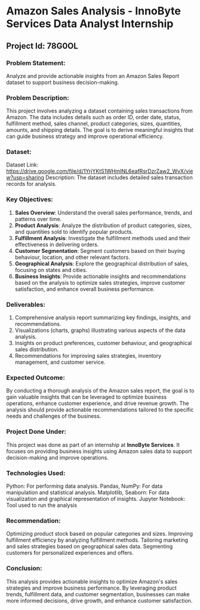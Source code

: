 # Amazon Sales Analysis - InnoByte Services Data Analyst Internship

## Project Id: 78G0OL

### Problem Statement:
Analyze and provide actionable insights from an Amazon Sales Report dataset to support business decision-making.

### Problem Description:
This project involves analyzing a dataset containing sales transactions from Amazon. The data includes details such as order ID, order date, status, fulfillment method, sales channel, product categories, sizes, quantities, amounts, and shipping details. The goal is to derive meaningful insights that can guide business strategy and improve operational efficiency.

### Dataset:
Dataset Link: https://drive.google.com/file/d/1YrjYKtS1WHmINL6eafRsrDzrZaw2_WvX/view?usp=sharing
Description: The dataset includes detailed sales transaction records for analysis.

### Key Objectives:
1. **Sales Overview**: Understand the overall sales performance, trends, and patterns over time.
2. **Product Analysis**: Analyze the distribution of product categories, sizes, and quantities sold to identify popular products.
3. **Fulfillment Analysis**: Investigate the fulfillment methods used and their effectiveness in delivering orders.
4. **Customer Segmentation**: Segment customers based on their buying behaviour, location, and other relevant factors.
5. **Geographical Analysis**: Explore the geographical distribution of sales, focusing on states and cities.
6. **Business Insights**: Provide actionable insights and recommendations based on the analysis to optimize sales strategies, improve customer satisfaction, and enhance overall business performance.

### Deliverables:
1. Comprehensive analysis report summarizing key findings, insights, and recommendations.
2. Visualizations (charts, graphs) illustrating various aspects of the data analysis.
3. Insights on product preferences, customer behaviour, and geographical sales distribution.
4. Recommendations for improving sales strategies, inventory management, and customer service.

### Expected Outcome:
By conducting a thorough analysis of the Amazon sales report, the goal is to gain valuable insights that can be leveraged to optimize business operations, enhance customer experience, and drive revenue growth. The analysis should provide actionable recommendations tailored to the specific needs and challenges of the business.

### Project Done Under:
This project was done as part of an internship at **InnoByte Services**. It focuses on providing business insights using Amazon sales data to support decision-making and improve operations.

### Technologies Used:
Python: For performing data analysis.
Pandas, NumPy: For data manipulation and statistical analysis.
Matplotlib, Seaborn: For data visualization and graphical representation of insights.
Jupyter Notebook: Tool used to run the analysis

### Recommendation:
Optimizing product stock based on popular categories and sizes.
Improving fulfillment efficiency by analyzing fulfillment methods.
Tailoring marketing and sales strategies based on geographical sales data.
Segmenting customers for personalized experiences and offers.

### Conclusion:
This analysis provides actionable insights to optimize Amazon's sales strategies and improve business performance. By leveraging product trends, fulfillment data, and customer segmentation, businesses can make more informed decisions, drive growth, and enhance customer satisfaction.

